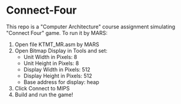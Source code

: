 # Connect-Four
This repo is a "Computer Architecture" course assignment simulating "Connect Four" game. To run it by MARS:

1. Open file KTMT_MR.asm by MARS
2. Open Bitmap Display in Tools and set:
   * Unit Width in Pixels: 8
   * Unit Height in Pixels: 8
   * Display Width in Pixels: 512
   * Display Height in Pixels: 512
   * Base address for display: heap
3. Click Connect to MIPS
4. Build and run the game!
